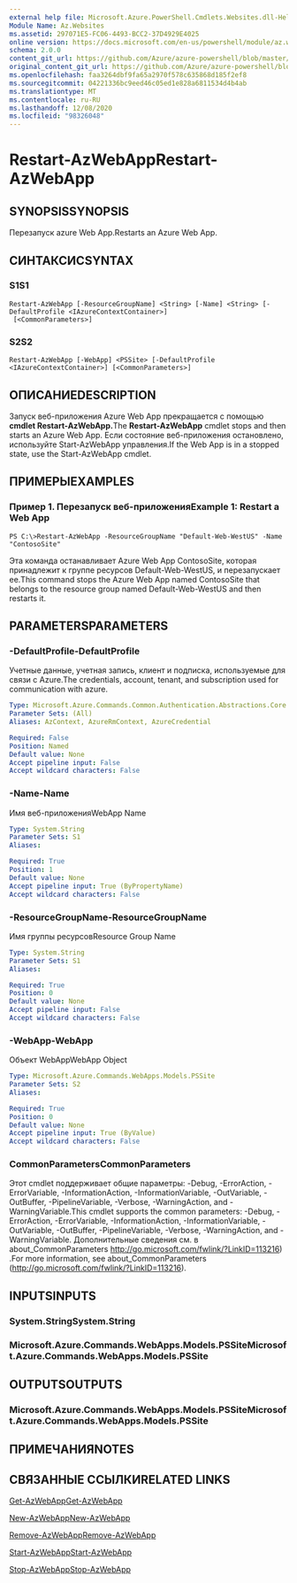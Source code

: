 ```yaml
---
external help file: Microsoft.Azure.PowerShell.Cmdlets.Websites.dll-Help.xml
Module Name: Az.Websites
ms.assetid: 297071E5-FC06-4493-BCC2-37D4929E4025
online version: https://docs.microsoft.com/en-us/powershell/module/az.websites/restart-azwebapp
schema: 2.0.0
content_git_url: https://github.com/Azure/azure-powershell/blob/master/src/Websites/Websites/help/Restart-AzWebApp.md
original_content_git_url: https://github.com/Azure/azure-powershell/blob/master/src/Websites/Websites/help/Restart-AzWebApp.md
ms.openlocfilehash: faa3264dbf9fa65a2970f578c635868d185f2ef8
ms.sourcegitcommit: 04221336bc9eed46c05ed1e828a6811534d4b4ab
ms.translationtype: MT
ms.contentlocale: ru-RU
ms.lasthandoff: 12/08/2020
ms.locfileid: "98326048"
---
```

# <span data-ttu-id="99ccf-101">Restart-AzWebApp</span><span class="sxs-lookup"><span data-stu-id="99ccf-101">Restart-AzWebApp</span></span>

## <span data-ttu-id="99ccf-102">SYNOPSIS</span><span class="sxs-lookup"><span data-stu-id="99ccf-102">SYNOPSIS</span></span>
<span data-ttu-id="99ccf-103">Перезапуск azure Web App.</span><span class="sxs-lookup"><span data-stu-id="99ccf-103">Restarts an Azure Web App.</span></span>

## <span data-ttu-id="99ccf-104">СИНТАКСИС</span><span class="sxs-lookup"><span data-stu-id="99ccf-104">SYNTAX</span></span>

### <span data-ttu-id="99ccf-105">S1</span><span class="sxs-lookup"><span data-stu-id="99ccf-105">S1</span></span>
```
Restart-AzWebApp [-ResourceGroupName] <String> [-Name] <String> [-DefaultProfile <IAzureContextContainer>]
 [<CommonParameters>]
```

### <span data-ttu-id="99ccf-106">S2</span><span class="sxs-lookup"><span data-stu-id="99ccf-106">S2</span></span>
```
Restart-AzWebApp [-WebApp] <PSSite> [-DefaultProfile <IAzureContextContainer>] [<CommonParameters>]
```

## <span data-ttu-id="99ccf-107">ОПИСАНИЕ</span><span class="sxs-lookup"><span data-stu-id="99ccf-107">DESCRIPTION</span></span>
<span data-ttu-id="99ccf-108">Запуск веб-приложения Azure Web App прекращается с помощью **cmdlet Restart-AzWebApp.**</span><span class="sxs-lookup"><span data-stu-id="99ccf-108">The **Restart-AzWebApp** cmdlet stops and then starts an Azure Web App.</span></span>
<span data-ttu-id="99ccf-109">Если состояние веб-приложения остановлено, используйте Start-AzWebApp управления.</span><span class="sxs-lookup"><span data-stu-id="99ccf-109">If the Web App is in a stopped state, use the Start-AzWebApp cmdlet.</span></span>

## <span data-ttu-id="99ccf-110">ПРИМЕРЫ</span><span class="sxs-lookup"><span data-stu-id="99ccf-110">EXAMPLES</span></span>

### <span data-ttu-id="99ccf-111">Пример 1. Перезапуск веб-приложения</span><span class="sxs-lookup"><span data-stu-id="99ccf-111">Example 1: Restart a Web App</span></span>
```
PS C:\>Restart-AzWebApp -ResourceGroupName "Default-Web-WestUS" -Name "ContosoSite"
```

<span data-ttu-id="99ccf-112">Эта команда останавливает Azure Web App ContosoSite, которая принадлежит к группе ресурсов Default-Web-WestUS, и перезапускает ее.</span><span class="sxs-lookup"><span data-stu-id="99ccf-112">This command stops the Azure Web App named ContosoSite that belongs to the resource group named Default-Web-WestUS and then restarts it.</span></span>

## <span data-ttu-id="99ccf-113">PARAMETERS</span><span class="sxs-lookup"><span data-stu-id="99ccf-113">PARAMETERS</span></span>

### <span data-ttu-id="99ccf-114">-DefaultProfile</span><span class="sxs-lookup"><span data-stu-id="99ccf-114">-DefaultProfile</span></span>
<span data-ttu-id="99ccf-115">Учетные данные, учетная запись, клиент и подписка, используемые для связи с Azure.</span><span class="sxs-lookup"><span data-stu-id="99ccf-115">The credentials, account, tenant, and subscription used for communication with azure.</span></span>

```yaml
Type: Microsoft.Azure.Commands.Common.Authentication.Abstractions.Core.IAzureContextContainer
Parameter Sets: (All)
Aliases: AzContext, AzureRmContext, AzureCredential

Required: False
Position: Named
Default value: None
Accept pipeline input: False
Accept wildcard characters: False
```

### <span data-ttu-id="99ccf-116">-Name</span><span class="sxs-lookup"><span data-stu-id="99ccf-116">-Name</span></span>
<span data-ttu-id="99ccf-117">Имя веб-приложения</span><span class="sxs-lookup"><span data-stu-id="99ccf-117">WebApp Name</span></span>

```yaml
Type: System.String
Parameter Sets: S1
Aliases:

Required: True
Position: 1
Default value: None
Accept pipeline input: True (ByPropertyName)
Accept wildcard characters: False
```

### <span data-ttu-id="99ccf-118">-ResourceGroupName</span><span class="sxs-lookup"><span data-stu-id="99ccf-118">-ResourceGroupName</span></span>
<span data-ttu-id="99ccf-119">Имя группы ресурсов</span><span class="sxs-lookup"><span data-stu-id="99ccf-119">Resource Group Name</span></span>

```yaml
Type: System.String
Parameter Sets: S1
Aliases:

Required: True
Position: 0
Default value: None
Accept pipeline input: False
Accept wildcard characters: False
```

### <span data-ttu-id="99ccf-120">-WebApp</span><span class="sxs-lookup"><span data-stu-id="99ccf-120">-WebApp</span></span>
<span data-ttu-id="99ccf-121">Объект WebApp</span><span class="sxs-lookup"><span data-stu-id="99ccf-121">WebApp Object</span></span>

```yaml
Type: Microsoft.Azure.Commands.WebApps.Models.PSSite
Parameter Sets: S2
Aliases:

Required: True
Position: 0
Default value: None
Accept pipeline input: True (ByValue)
Accept wildcard characters: False
```

### <span data-ttu-id="99ccf-122">CommonParameters</span><span class="sxs-lookup"><span data-stu-id="99ccf-122">CommonParameters</span></span>
<span data-ttu-id="99ccf-123">Этот cmdlet поддерживает общие параметры: -Debug, -ErrorAction, -ErrorVariable, -InformationAction, -InformationVariable, -OutVariable, -OutBuffer, -PipelineVariable, -Verbose, -WarningAction, and -WarningVariable.</span><span class="sxs-lookup"><span data-stu-id="99ccf-123">This cmdlet supports the common parameters: -Debug, -ErrorAction, -ErrorVariable, -InformationAction, -InformationVariable, -OutVariable, -OutBuffer, -PipelineVariable, -Verbose, -WarningAction, and -WarningVariable.</span></span> <span data-ttu-id="99ccf-124">Дополнительные сведения см. в about_CommonParameters http://go.microsoft.com/fwlink/?LinkID=113216) .</span><span class="sxs-lookup"><span data-stu-id="99ccf-124">For more information, see about_CommonParameters (http://go.microsoft.com/fwlink/?LinkID=113216).</span></span>

## <span data-ttu-id="99ccf-125">INPUTS</span><span class="sxs-lookup"><span data-stu-id="99ccf-125">INPUTS</span></span>

### <span data-ttu-id="99ccf-126">System.String</span><span class="sxs-lookup"><span data-stu-id="99ccf-126">System.String</span></span>

### <span data-ttu-id="99ccf-127">Microsoft.Azure.Commands.WebApps.Models.PSSite</span><span class="sxs-lookup"><span data-stu-id="99ccf-127">Microsoft.Azure.Commands.WebApps.Models.PSSite</span></span>

## <span data-ttu-id="99ccf-128">OUTPUTS</span><span class="sxs-lookup"><span data-stu-id="99ccf-128">OUTPUTS</span></span>

### <span data-ttu-id="99ccf-129">Microsoft.Azure.Commands.WebApps.Models.PSSite</span><span class="sxs-lookup"><span data-stu-id="99ccf-129">Microsoft.Azure.Commands.WebApps.Models.PSSite</span></span>

## <span data-ttu-id="99ccf-130">ПРИМЕЧАНИЯ</span><span class="sxs-lookup"><span data-stu-id="99ccf-130">NOTES</span></span>

## <span data-ttu-id="99ccf-131">СВЯЗАННЫЕ ССЫЛКИ</span><span class="sxs-lookup"><span data-stu-id="99ccf-131">RELATED LINKS</span></span>

[<span data-ttu-id="99ccf-132">Get-AzWebApp</span><span class="sxs-lookup"><span data-stu-id="99ccf-132">Get-AzWebApp</span></span>](./Get-AzWebApp.md)

[<span data-ttu-id="99ccf-133">New-AzWebApp</span><span class="sxs-lookup"><span data-stu-id="99ccf-133">New-AzWebApp</span></span>](./New-AzWebApp.md)

[<span data-ttu-id="99ccf-134">Remove-AzWebApp</span><span class="sxs-lookup"><span data-stu-id="99ccf-134">Remove-AzWebApp</span></span>](./Remove-AzWebApp.md)

[<span data-ttu-id="99ccf-135">Start-AzWebApp</span><span class="sxs-lookup"><span data-stu-id="99ccf-135">Start-AzWebApp</span></span>](./Start-AzWebApp.md)

[<span data-ttu-id="99ccf-136">Stop-AzWebApp</span><span class="sxs-lookup"><span data-stu-id="99ccf-136">Stop-AzWebApp</span></span>](./Stop-AzWebApp.md)


